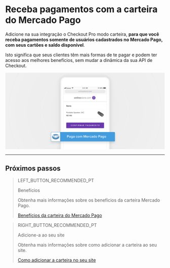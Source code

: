 # Receba pagamentos com a carteira do Mercado Pago

Adicione na sua integração o Checkout Pro modo carteira, **para que você receba pagamentos somente de usuários cadastrados no Mercado Pago, com seus cartões e saldo disponível**.

Isto significa que seus clientes têm mais formas de te pagar e podem ter acesso aos melhores benefícios, sem mudar a dinâmica da sua API de Checkout.

![Checkout-Wallet](/images/web-payment-checkout/cho-wallet-landing-pt.png)

---
## Próximos passos

> LEFT_BUTTON_RECOMMENDED_PT
>
> Benefícios
>
> Obtenha mais informações sobre os benefícios da carteira Mercado Pago.
>
> [Benefícios da carteira do Mercado Pago](https://www.mercadopago[FAKER][URL][DOMAIN]/developers/pt/guides/checkout-api/wallet-benefits)

> RIGHT_BUTTON_RECOMMENDED_PT
>
> Adicione-a ao seu site
>
> Obtenha mais informações sobre como adicionar a carteira ao seu site.
>
> [Como adicionar a carteira no seu site](https://www.mercadopago[FAKER][URL][DOMAIN]/developers/pt/guides/checkout-api/wallet-addto-website)